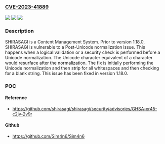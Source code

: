 ### [CVE-2023-41889](https://cve.mitre.org/cgi-bin/cvename.cgi?name=CVE-2023-41889)
![](https://img.shields.io/static/v1?label=Product&message=shirasagi&color=blue)
![](https://img.shields.io/static/v1?label=Version&message=%3D%20%3C%201.18.0%20&color=brighgreen)
![](https://img.shields.io/static/v1?label=Vulnerability&message=CWE-176%3A%20Improper%20Handling%20of%20Unicode%20Encoding&color=brighgreen)

### Description

SHIRASAGI is a Content Management System. Prior to version 1.18.0, SHIRASAGI is vulnerable to a Post-Unicode normalization issue. This happens when a logical validation or a security check is performed before a Unicode normalization. The Unicode character equivalent of a character would resurface after the normalization. The fix is initially performing the Unicode normalization and then strip for all whitespaces and then checking for a blank string. This issue has been fixed in version 1.18.0.

### POC

#### Reference
- https://github.com/shirasagi/shirasagi/security/advisories/GHSA-xr45-c2jv-2v9r

#### Github
- https://github.com/Sim4n6/Sim4n6

